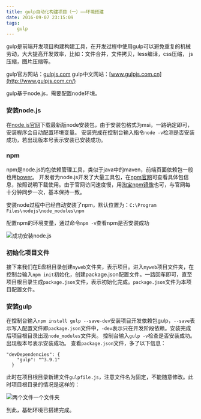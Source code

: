 ```yaml
---
title: gulp自动化构建项目（一）——环境搭建
date: 2016-09-07 23:15:09
tags:
	gulp
---
```


gulp是前端开发项目构建构建工具，在开发过程中使用gulp可以避免重复的机械劳动，大大提高开发效率，比如：文件合并，文件拷贝，less编译，css压缩， js压缩，图片压缩等。

gulp官方网站：[gulpjs.com](http://gulpjs.com/)
gulp中文网站：[www.gulpjs.com.cn](http://www.gulpjs.com.cn/)

gulp基于node.js，需要配置node环境。

<!--more-->

### 安装node.js
在[node.js官网](https://nodejs.org/en/)下载最新版node安装包，由于安装包格式为msi，一路确定即可，安装程序会自动配置环境变量。
安装完成在控制台输入指令`node -v`检测是否安装成功，若出现版本号表示安装已安装成功。

### npm
npm是node.js的包依赖管理工具，类似于java中的maven，前端页面依赖包一般也用[bower](https://bower.io/)。
开发者为node.js开发了大量工具包，在[npm官网](https://www.npmjs.com/)可查看具体包信息，按照说明下载使用。由于官网访问速度慢，用[淘宝npm镜像](https://npm.taobao.org/)也可，与官网每十分钟同步一次，基本保持一致。

安装node过程中已经自动安装了npm，默认位置为：`C:\Program Files\nodejs\node_modules\npm`

配置npm的环境变量，通过命令`npm -v`查看npm是否安装成功

![成功安装node.js](http://ob9qd20l4.bkt.clouddn.com/2.jpg)

### 初始化项目文件
接下来我们在E盘根目录创建`myweb`文件夹，表示项目。进入`myweb`项目文件夹，在控制台输入`npm init`初始化，创建package.json配置文件。一路回车即可，直至项目根目录生成`package.json`文件，表示初始化完成。`package.json`文件为本项目配置文件。

### 安装gulp
在控制台输入`npm install gulp --save-dev`安装项目开发依赖包gulp，`--save`表示写入配置文件即`package.json`文件中，`-dev`表示只在开发阶段依赖。安装完成后项目根目录出现`node_modules`文件夹。
控制台输入`gulp -v`检查是否安装成功。出现版本号表示安装成功。
查看`package.json`文件，多了以下信息：
```
"devDependencies": {
    "gulp": "^3.9.1"
  }
```
此时在项目根目录新建文件`gulpfile.js`，注意文件名为固定，不能随意修改。此时项目根目录的情况是这样的：

![两个文件一个文件夹](http://ob9qd20l4.bkt.clouddn.com/3.jpg)

到此，基础环境已搭建完成。